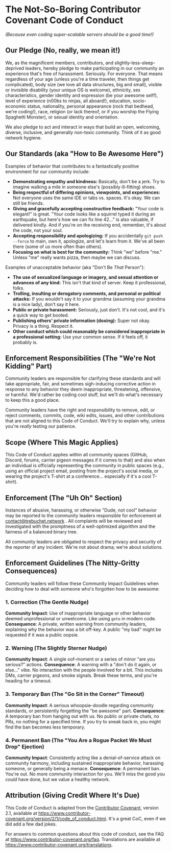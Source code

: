 # The Not-So-Boring Contributor Covenant Code of Conduct

*(Because even coding super-scalable servers should be a good time!)*

## Our Pledge (No, really, we mean it!)

We, as the magnificent members, contributors, and slightly-less-sleep-deprived leaders, hereby pledge to make participating in our community an experience that's free of harassment. Seriously. For everyone. That means regardless of your age (unless you're a time traveler, then things get complicated), body size (we love all data structures, big and small), visible or invisible disability (your unique OS is welcome), ethnicity, sex characteristics, gender identity and expression (be your awesome self!), level of experience (n00bs to ninjas, all aboard!), education, socio-economic status, nationality, personal appearance (rock that bedhead, we're coding!), race, religion (or lack thereof, or if you worship the Flying Spaghetti Monster), or sexual identity and orientation.

We also pledge to act and interact in ways that build an open, welcoming, diverse, inclusive, and generally non-toxic community. Think of it as good network hygiene.

## Our Standards (aka "How to Be Awesome Here")

Examples of behavior that contributes to a fantastically positive environment for our community include:

* **Demonstrating empathy and kindness:** Basically, don't be a jerk. Try to imagine walking a mile in someone else's (possibly ill-fitting) shoes.
* **Being respectful of differing opinions, viewpoints, and experiences:** Not everyone uses the same IDE or tabs vs. spaces. It's okay. We can still be friends.
* **Giving and gracefully accepting constructive feedback:** "Your code is elegant!" is great. "Your code looks like a squirrel typed it during an earthquake, but here's how we can fix line 42..." is also valuable, if delivered kindly. And if you're on the receiving end, remember, it's about the code, not your soul.
* **Accepting responsibility and apologizing:** If you accidentally `git push --force` to main, own it, apologize, and let's learn from it. We've all been there (some of us more often than others).
* **Focusing on what is best for the community:** Think "we" before "me." Unless "me" really wants pizza, then maybe we can discuss.

Examples of unacceptable behavior (aka "Don't Be *That* Person"):

* **The use of sexualized language or imagery, and sexual attention or advances of any kind:** This isn't that kind of server. Keep it professional, folks.
* **Trolling, insulting or derogatory comments, and personal or political attacks:** If you wouldn't say it to your grandma (assuming your grandma is a nice lady), don't say it here.
* **Public or private harassment:** Seriously, just don't. It's not cool, and it's a quick way to get booted.
* **Publishing others' private information (doxing):** Super not okay. Privacy is a thing. Respect it.
* **Other conduct which could reasonably be considered inappropriate in a professional setting:** Use your common sense. If it feels off, it probably is.

## Enforcement Responsibilities (The "We're Not Kidding" Part)

Community leaders are responsible for clarifying these standards and will take appropriate, fair, and sometimes sigh-inducing corrective action in response to any behavior they deem inappropriate, threatening, offensive, or harmful. We'd rather be coding cool stuff, but we'll do what's necessary to keep this a good place.

Community leaders have the right and responsibility to remove, edit, or reject comments, commits, code, wiki edits, issues, and other contributions that are not aligned to this Code of Conduct. We'll try to explain why, unless you're *really* testing our patience.

## Scope (Where This Magic Applies)

This Code of Conduct applies within all community spaces (GitHub, Discord, forums, carrier pigeon messages if it comes to that) and also when an individual is officially representing the community in public spaces (e.g., using an official project email, posting from the project's social media, or wearing the project's T-shirt at a conference... especially if it's a cool T-shirt).

## Enforcement (The "Uh Oh" Section)

Instances of abusive, harassing, or otherwise "Dude, not cool" behavior may be reported to the community leaders responsible for enforcement at contact@trebuchet.network . All complaints will be reviewed and investigated with the promptness of a well-optimized algorithm and the fairness of a balanced binary tree.

All community leaders are obligated to respect the privacy and security of the reporter of any incident. We're not about drama; we're about solutions.

## Enforcement Guidelines (The Nitty-Gritty Consequences)

Community leaders will follow these Community Impact Guidelines when deciding how to deal with someone who's forgotten how to be awesome:

### 1. Correction (The Gentle Nudge)

**Community Impact**: Use of inappropriate language or other behavior deemed unprofessional or unwelcome. Like using `goto` in modern code.
**Consequence**: A private, written warning from community leaders, explaining why the behavior was a bit off-key. A public "my bad" might be requested if it was a public oopsie.

### 2. Warning (The Slightly Sterner Nudge)

**Community Impact**: A single oof-moment or a series of minor "are you serious?" actions.
**Consequence**: A warning with a "don't do it again, or else..." vibe. No interaction with the people involved for a bit. This includes DMs, carrier pigeons, and smoke signals. Break these terms, and you're heading for a timeout.

### 3. Temporary Ban (The "Go Sit in the Corner" Timeout)

**Community Impact**: A serious whoopsie-doodle regarding community standards, or persistently forgetting the "be awesome" part.
**Consequence**: A temporary ban from hanging out with us. No public or private chats, no PRs, no nothing for a specified time. If you try to sneak back in, you might find the ban becomes less temporary.

### 4. Permanent Ban (The "You Are a Rogue Packet We Must Drop" Ejection)

**Community Impact**: Consistently acting like a denial-of-service attack on community harmony, including sustained inappropriate behavior, harassing someone, or generally being a menace.
**Consequence**: A permanent ban. You're out. No more community interaction for you. We'll miss the good you *could* have done, but we value a healthy network.

## Attribution (Giving Credit Where It's Due)

This Code of Conduct is adapted from the [Contributor Covenant](https://www.contributor-covenant.org), version 2.1,
available at <https://www.contributor-covenant.org/version/2/1/code_of_conduct.html>.
It's a great CoC, even if we did add a few dad jokes.

For answers to common questions about this code of conduct, see the FAQ at
<https://www.contributor-covenant.org/faq>. Translations are available at
<https://www.contributor-covenant.org/translations>.
